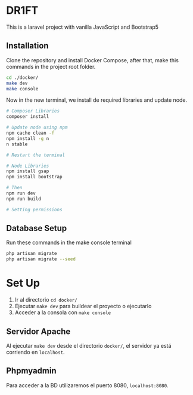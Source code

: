 # DR1FT

This is a laravel project with vanilla JavaScript and Bootstrap5

## Installation

Clone the repository and install Docker Compose, after that, make this commands in the project root folder.

```bash
cd ./docker/
make dev
make console
```

Now in the new terminal, we install de required libraries and update node.

```bash
# Composer Libraries
composer install

# Update node using npm
npm cache clean -f
npm install -g n
n stable

# Restart the terminal

# Node Libraries
npm install gsap
npm install bootstrap

# Then
npm run dev
npm run build

# Setting permissions

```

## Database Setup
Run these commands in the make console terminal
```bash
php artisan migrate
php artisan migrate --seed
```





# Set Up

1. Ir al directorio `cd docker/`
2. Ejecutar `make dev` para buildear el proyecto o ejecutarlo
3. Acceder a la consola con `make console`

## Servidor Apache
Al ejecutar `make dev` desde el directorio `docker/`, el servidor ya está corriendo en `localhost`.

## Phpmyadmin
Para acceder a la BD utilizaremos el puerto 8080, `localhost:8080`.